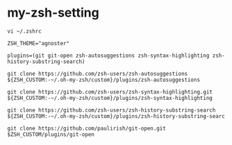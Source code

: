 # my-zsh-setting


`vi ~/.zshrc`
 
`ZSH_THEME="agnoster"`

`plugins=(git git-open zsh-autosuggestions zsh-syntax-highlighting zsh-history-substring-search)`


`git clone https://github.com/zsh-users/zsh-autosuggestions ${ZSH_CUSTOM:-~/.oh-my-zsh/custom}/plugins/zsh-autosuggestions`

`git clone https://github.com/zsh-users/zsh-syntax-highlighting.git ${ZSH_CUSTOM:-~/.oh-my-zsh/custom}/plugins/zsh-syntax-highlighting`

`git clone https://github.com/zsh-users/zsh-history-substring-search ${ZSH_CUSTOM:-~/.oh-my-zsh/custom}/plugins/zsh-history-substring-searc`

`git clone https://github.com/paulirish/git-open.git $ZSH_CUSTOM/plugins/git-open`